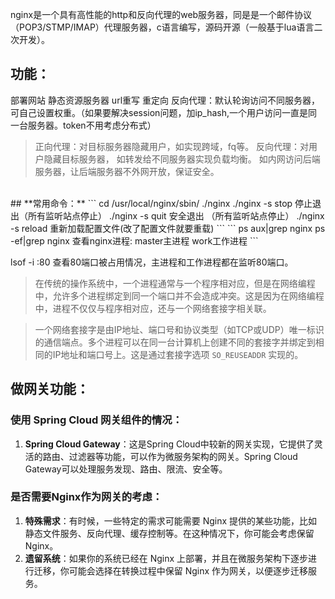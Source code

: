 nginx是一个具有高性能的http和反向代理的web服务器，同是是一个邮件协议（POP3/STMP/IMAP）代理服务器，c语言编写，源码开源（一般基于lua语言二次开发）。


## **功能：**
部署网站
静态资源服务器
url重写
重定向
反向代理：默认轮询访问不同服务器，可自己设置权重。（如果要解决session问题，加ip_hash,一个用户访问一直是同一台服务器。token不用考虑分布式）
>正向代理：对目标服务器隐藏用户，如实现跨域，fq等。
>反向代理：对用户隐藏目标服务器，
                    如转发给不同服务器实现负载均衡。
                    如内网访问后端服务器，让后端服务器不外网开放，保证安全。
<br>
## **常用命令：**
```
cd /usr/local/nginx/sbin/
./nginx
./nginx -s stop 停止退出（所有监听站点停止）
./nginx -s quit  安全退出 （所有监听站点停止）
./nginx -s reload 重新加载配置文件(改了配置文件就要重载)
```
```
ps aux|grep nginx 
ps -ef|grep nginx
查看nginx进程:
master主进程
work工作进程
```

lsof -i :80
查看80端口被占用情况，主进程和工作进程都在监听80端口。
>在传统的操作系统中，一个进程通常与一个程序相对应，但是在网络编程中，允许多个进程绑定到同一个端口并不会造成冲突。这是因为在网络编程中，进程不仅仅与程序相对应，还与一个网络套接字相关联。

>一个网络套接字是由IP地址、端口号和协议类型（如TCP或UDP）唯一标识的通信端点。多个进程可以在同一台计算机上创建不同的套接字并绑定到相同的IP地址和端口号上。这是通过套接字选项 `SO_REUSEADDR` 实现的。


## **做网关功能：**


### 使用 Spring Cloud 网关组件的情况：
1. **Spring Cloud Gateway**：这是Spring Cloud中较新的网关实现，它提供了灵活的路由、过滤器等功能，可以作为微服务架构的网关。Spring Cloud Gateway可以处理服务发现、路由、限流、安全等。

### 是否需要Nginx作为网关的考虑：
1. **特殊需求**：有时候，一些特定的需求可能需要 Nginx 提供的某些功能，比如静态文件服务、反向代理、缓存控制等。在这种情况下，你可能会考虑保留 Nginx。
2. **遗留系统**：如果你的系统已经在 Nginx 上部署，并且在微服务架构下逐步进行迁移，你可能会选择在转换过程中保留 Nginx 作为网关，以便逐步迁移服务。


